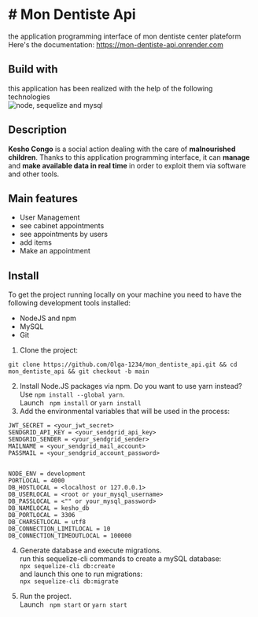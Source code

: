 # # Mon Dentiste Api
the application programming interface of mon dentiste center plateform <br/> Here's the documentation: https://mon-dentiste-api.onrender.com <br/>
## Build with
this application has been realized with the help of the following technologies<br/>
<img src="https://miro.medium.com/v2/resize:fit:736/1*3bMcQcLAE-fPjVEhnY5xsQ.png" alt="node, sequelize and mysql"/>  

## Description
<p>
<strong>Kesho Congo</strong> is a social action dealing with the care of <strong>malnourished children</strong>. Thanks to this application programming interface, it can <strong>manage</strong> and <strong>make available data in real time</strong> in order to exploit them via software and other tools.
</p>

## Main features

- User Management
- see cabinet appointments
- see appointments by users
- add items
- Make an appointment

## Install
To get the project running locally on your machine you need to have the following development tools installed:<br/>
- NodeJS and npm
- MySQL
- Git

1. Clone the project:

```
git clone https://github.com/Olga-1234/mon_dentiste_api.git && cd mon_dentiste_api && git checkout -b main
```

2. Install Node.JS packages via npm. Do you want to use yarn instead? Use `npm install --global yarn`.<br/>
Launch &nbsp;
`
npm install
`
or
`
yarn install
`
3. Add the environmental variables that will be used in the process: 
```
JWT_SECRET = <your_jwt_secret>
SENDGRID_API_KEY = <your_sendgrid_api_key>
SENDGRID_SENDER = <your_sendgrid_sender>
MAILNAME = <your_sendgrid_mail_account>
PASSMAIL = <your_sendgrid_account_password>


NODE_ENV = development
PORTLOCAL = 4000
DB_HOSTLOCAL = <localhost or 127.0.0.1>
DB_USERLOCAL = <root or your_mysql_username>
DB_PASSLOCAL = <"" or your_mysql_password>
DB_NAMELOCAL = kesho_db
DB_PORTLOCAL = 3306
DB_CHARSETLOCAL = utf8
DB_CONNECTION_LIMITLOCAL = 10
DB_CONNECTION_TIMEOUTLOCAL = 100000
```
4. Generate database and execute migrations.<br/>
run this sequelize-cli commands to create a mySQL database:<br/>
`npx sequelize-cli db:create`<br/>
and launch this one to run migrations:<br/>
`npx sequelize-cli db:migrate`

5. Run the project. <br/>
Launch &nbsp;
`
npm start
`
or
`
yarn start
`
